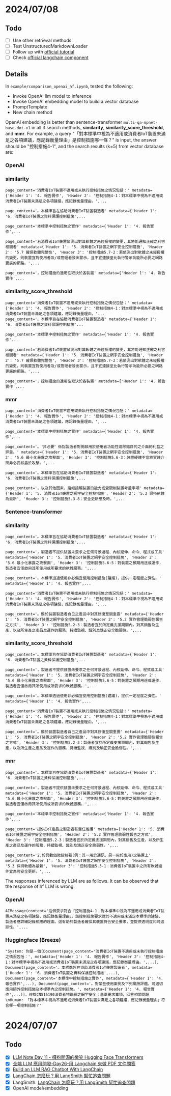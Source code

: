 # 2024/07/08

## Todo

- [ ] Use other retrieval methods
- [ ] Test UnstructuredMarkdownLoader
- [ ] Follow up with [official tutorial](https://python.langchain.com/v0.2/docs/tutorials/rag/)
- [ ] Check [official langchain component](https://python.langchain.com/v0.1/docs/modules/data_connection/document_loaders/)

## Details

In `example/comparison_openai_hf.ipynb`, tested the following:

- Invoke OpenAI llm model to inference
- Invoke OpenAI embedding model to build a vector database
- PromptTemplate
- New chain method

OpenAI embedding is better than sentence-transformer `multi-qa-mpnet-base-dot-v1` in all 3 search methods, **similarity**, **similarity_score_threshold**, and **mmr**. For example, a query "「對本標準中視為不適用或消費者IoT裝置未滿足之各項建議，應記錄衡量理由」是控制措施哪一條？" is input, the answer should be "控制措施4-1", and the search results (k=5) from vector database are:

### OpenAI

### similarity

```
page_content='消費者IoT裝置不適用或未執行控制措施之情況包括：' metadata={'Header 1': '4. 報告實作', 'Header 2': '控制措施4-1：對本標準中視為不適用或消費者IoT裝置未滿足之各項建議，應記錄衡量理由。',...

page_content='。本標準旨在協助消費者IoT裝置製造者' metadata={'Header 1': '6. 消費者IoT裝置之資料保護控制措施',...

page_content='本標準中控制措施之實作' metadata={'Header 1': '4. 報告實作',...

page_content='若消費者IoT裝置偵測出對其軟體之未經授權的變更，其將能通知正確之利害相關者' metadata={'Header 1': '5. 消費者IoT裝置之網宇安全控制措施', 'Header 2': '5.7 確保軟體完整性', 'Header 3': '控制措施5.7-2：若偵測出對軟體之未經授權的變更，則裝置宜對使用者及/或管理者發出警示，且不宜連接至比執行警示功能所必要之網路更廣的網路。',...

page_content='，控制措施的適用性取決於各裝置' metadata={'Header 1': '4. 報告實作',...
```


### similarity_score_threshold

```
page_content='消費者IoT裝置不適用或未執行控制措施之情況包括：' metadata={'Header 1': '4. 報告實作', 'Header 2': '控制措施4-1：對本標準中視為不適用或消費者IoT裝置未滿足之各項建議，應記錄衡量理由。'...
page_content='。本標準旨在協助消費者IoT裝置製造者' metadata={'Header 1': '6. 消費者IoT裝置之資料保護控制措施'...

page_content='本標準中控制措施之實作' metadata={'Header 1': '4. 報告實作'...

page_content='若消費者IoT裝置偵測出對其軟體之未經授權的變更，其將能通知正確之利害相關者' metadata={'Header 1': '5. 消費者IoT裝置之網宇安全控制措施', 'Header 2': '5.7 確保軟體完整性', 'Header 3': '控制措施5.7-2：若偵測出對軟體之未經授權的變更，則裝置宜對使用者及/或管理者發出警示，且不宜連接至比執行警示功能所必要之網路更廣的網路。',...

page_content='，控制措施的適用性取決於各裝置' metadata={'Header 1': '4. 報告實作',...
```

### mmr

```
page_content='消費者IoT裝置不適用或未執行控制措施之情況包括：' metadata={'Header 1': '4. 報告實作', 'Header 2': '控制措施4-1：對本標準中視為不適用或消費者IoT裝置未滿足之各項建議，應記錄衡量理由。',...

page_content='本標準中控制措施之實作' metadata={'Header 1': '4. 報告實作',...

page_content='。〝非必要〞係指製造者對開啟用於使用者功能性或除錯目的之介面的利益之評量。' metadata={'Header 1': '5. 消費者IoT裝置之網宇安全控制措施', 'Header 2': '5.6 最小化暴露之攻擊面', 'Header 3': '控制措施5.6-3：裝置硬體不宜將實體介面非必要暴露於攻擊。',...

page_content='。本標準旨在協助消費者IoT裝置製造者' metadata={'Header 1': '6. 消費者IoT裝置之資料保護控制措施',...

page_content='，以及其他因素，諸如接觸裝置的能力或受限制裝置考量事項' metadata={'Header 1': '5. 消費者IoT裝置之網宇安全控制措施', 'Header 2': '5.3 保持軟體為最新', 'Header 3': '控制措施5.3-8：安全更新應及時。',...
```

### Sentence-transformer

### similarity

```
page_content='。本標準旨在協助消費者IoT裝置製造者' metadata={'Header 1': '6. 消費者IoT裝置之資料保護控制措施',...

page_content='，製造者不提供裝置未要求之任何背景過程、內核延伸、命令、程式或工具' metadata={'Header 1': '5. 消費者IoT裝置之網宇安全控制措施', 'Header 2': '5.6 最小化暴露之攻擊面', 'Header 3': '控制措施5.6-5：對裝置之預期用途或運作，製造者宜僅啟用其所使用或所要求的軟體服務。',...

page_content='。本標準透過使用非必備宜使用控制措施(建議)，提供一定程度之彈性。' metadata={'Header 1': '4. 報告實作',...

page_content='消費者IoT裝置不適用或未執行控制措施之情況包括：' metadata={'Header 1': '4. 報告實作', 'Header 2': '控制措施4-1：對本標準中視為不適用或消費者IoT裝置未滿足之各項建議，應記錄衡量理由。',...

page_content='。雖於裝置製造者自己之產品中對其修復至關重要' metadata={'Header 1': '5. 消費者IoT裝置之網宇安全控制措施', 'Header 2': '5.2 實作管理脆弱性報告之方式', 'Header 3': '控制措施5.2-3：製造者宜於所定義支援期間內，對其銷售及生產，以及所生產之產品及運作的服務，持續監視、識別及矯正安全脆弱性。',...
```

### similarity_score_threshold

```
page_content='。本標準旨在協助消費者IoT裝置製造者' metadata={'Header 1': '6. 消費者IoT裝置之資料保護控制措施',...

page_content='，製造者不提供裝置未要求之任何背景過程、內核延伸、命令、程式或工具' metadata={'Header 1': '5. 消費者IoT裝置之網宇安全控制措施', 'Header 2': '5.6 最小化暴露之攻擊面', 'Header 3': '控制措施5.6-5：對裝置之預期用途或運作，製造者宜僅啟用其所使用或所要求的軟體服務。',...

page_content='。本標準透過使用非必備宜使用控制措施(建議)，提供一定程度之彈性。' metadata={'Header 1': '4. 報告實作',...

page_content='消費者IoT裝置不適用或未執行控制措施之情況包括：' metadata={'Header 1': '4. 報告實作', 'Header 2': '控制措施4-1：對本標準中視為不適用或消費者IoT裝置未滿足之各項建議，應記錄衡量理由。',...

page_content='。雖於裝置製造者自己之產品中對其修復至關重要' metadata={'Header 1': '5. 消費者IoT裝置之網宇安全控制措施', 'Header 2': '5.2 實作管理脆弱性報告之方式', 'Header 3': '控制措施5.2-3：製造者宜於所定義支援期間內，對其銷售及生產，以及所生產之產品及運作的服務，持續監視、識別及矯正安全脆弱性。',...
```

### mnr

```
page_content='。本標準旨在協助消費者IoT裝置製造者' metadata={'Header 1': '6. 消費者IoT裝置之資料保護控制措施',...

page_content='，製造者不提供裝置未要求之任何背景過程、內核延伸、命令、程式或工具' metadata={'Header 1': '5. 消費者IoT裝置之網宇安全控制措施', 'Header 2': '5.6 最小化暴露之攻擊面', 'Header 3': '控制措施5.6-5：對裝置之預期用途或運作，製造者宜僅啟用其所使用或所要求的軟體服務。',...

page_content='本標準中控制措施之實作' metadata={'Header 1': '4. 報告實作',...

page_content='提供IoT產品之製造者有責任維護' metadata={'Header 1': '5. 消費者IoT裝置之網宇安全控制措施', 'Header 2': '5.2 實作管理脆弱性報告之方式', 'Header 3': '控制措施5.2-3：製造者宜於所定義支援期間內，對其銷售及生產，以及所生產之產品及運作的服務，持續監視、識別及矯正安全脆弱性。',...

page_content='2.於具數個微控制器(例：其一用於通訊，另一用於應用)之裝置上' metadata={'Header 1': '5. 消費者IoT裝置之網宇安全控制措施', 'Header 2': '5.3 保持軟體為最新', 'Header 3': '控制措施5.3-1：消費者IoT裝置中之所有軟體組件宜為可安全更新。',...
```

The responses inferenced by LLM are as follows. It can be observed that the response of hf LLM is wrong.

### OpenAI

```
AIMessage(content='這個要求符合「控制措施4-1：對本標準中視為不適用或消費者IoT裝置未滿足之各項建議，應記錄衡量理由」。該控制措施要求對於不適用或未滿足本標準的建議，製造者應詳細記錄相應的理由。這有助於製造者確保其裝置符合安全要求，並提供透明度和可追踪性。',...

```

### Huggingface (Breeze)

```
"System: 你是一個[Document(page_content='消費者IoT裝置不適用或未執行控制措施之情況包括：', metadata={'Header 1': '4. 報告實作', 'Header 2': '控制措施4-1：對本標準中視為不適用或消費者IoT裝置未滿足之各項建議，應記錄衡量理由。',...), Document(page_content='。本標準旨在協助消費者IoT裝置製造者', metadata={'Header 1': '6. 消費者IoT裝置之資料保護控制措施',...), Document(page_content='本標準中控制措施之實作', metadata={'Header 1': '4. 報告實作',...), Document(page_content='。對某些使用案例及下列風險評鑑，可適切應用額外控制措施及本標準內之控制措施。', metadata={'Header 1': '4. 報告實作',...)]，根據CNS16190消費者物聯網之網宇安全：基準要求事項，回答相關問題\nHuman: 「對本標準中視為不適用或消費者IoT裝置未滿足之各項建議，應記錄衡量理由」符合哪一項控制措施？"

```

# 2024/07/07

## Todo

- [X] [LLM Note Day 11 - 擁抱開源的微笑 Hugging Face Transformers](https://ithelp.ithome.com.tw/articles/10328377)
- [X] [全端 LLM 應用開發-Day26-用 Langchain 來做 PDF 文件問答](https://ithelp.ithome.com.tw/articles/10338349)
- [X] [Build an LLM RAG Chatbot With LangChain](https://realpython.com/build-llm-rag-chatbot-with-langchain/)
- [X] [LangChain 怎麼玩？用 LangSmith 幫忙追查問題](https://myapollo.com.tw/blog/langchain-langsmith/)
- [X] LangSmith: [LangChain 怎麼玩？用 LangSmith 幫忙追查問題](https://myapollo.com.tw/blog/langchain-langsmith/)
- [X] OpenAI model/embedding